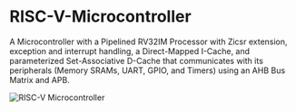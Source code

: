 # RISC-V-Microcontroller
A Microcontroller with a Pipelined RV32IM Processor with Zicsr extension, exception and interrupt
handling, a Direct-Mapped I-Cache, and parameterized Set-Associative D-Cache that communicates with
its peripherals (Memory SRAMs, UART, GPIO, and Timers) using an AHB Bus Matrix and APB.


![RISC-V Microcontroller](https://github.com/BasselYD/RISC-V-Microcontroller/assets/104723367/79023db9-03ab-4e77-8275-de5f87f1c6fd)
